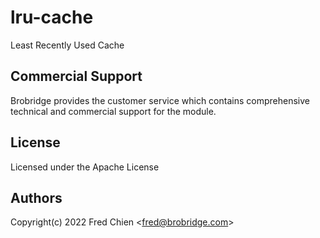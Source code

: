 # lru-cache

Least Recently Used Cache

## Commercial Support

Brobridge provides the customer service which contains comprehensive technical and commercial support for the module.

## License

Licensed under the Apache License

## Authors

Copyright(c) 2022 Fred Chien <<fred@brobridge.com>>
